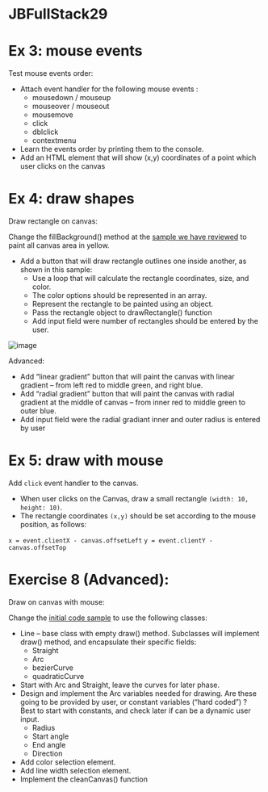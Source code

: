 # JBFullStack29

# Ex 3: mouse events

Test mouse events order:

- Attach event handler for the following mouse events :
  - mousedown / mouseup 
  - mouseover / mouseout
  - mousemove
  - click
  - dblclick
  - contextmenu
- Learn the events order by printing them to the console.
- Add an HTML element that will show (x,y) coordinates of a point which user clicks on the canvas

# Ex 4: draw shapes

Draw rectangle on canvas:

Change the fillBackground() method at the [sample we have reviewed](canvas_draw_shapes.html) to paint all canvas area in yellow.

- Add a button that will draw rectangle outlines one inside another, as shown in this sample:
  - Use a loop that will calculate the rectangle coordinates, size, and color. 
  - The color options should be represented in an array.
  - Represent the rectangle to be painted using an object.
  - Pass the rectangle object to drawRectangle() function
  - Add input field were number of rectangles should be entered by the user.
  
  
![image](https://user-images.githubusercontent.com/12232897/146805665-ec904b2e-e0e0-4f41-adab-22304287f975.png)

Advanced: 

- Add “linear gradient” button that will paint the canvas with linear gradient – from left red to middle green, and right blue.
- Add “radial gradient” button that will paint the canvas with radial gradient at the middle of canvas – from inner red to middle green to outer blue. 
- Add input field were the radial gradiant inner and outer radius is entered by user

# Ex 5: draw with mouse

Add `click` event handler to the canvas.
- When user clicks on the Canvas, draw a small rectangle `(width: 10, height: 10)`. 
- The rectangle coordinates `(x,y)` should be set according to the mouse position, as follows:

`x = event.clientX - canvas.offsetLeft`
`y = event.clientY - canvas.offsetTop`


# Exercise 8 (Advanced):

Draw on canvas with mouse:

Change the [initial code sample](canvas_draw_with_mouse.html) to use the following classes:
- Line – base class with empty draw() method. Subclasses will implement draw() method, and encapsulate their specific fields:
  - Straight
  - Arc
  - bezierCurve
  - quadraticCurve
- Start with Arc and Straight, leave the curves for later phase.
- Design and implement the Arc variables needed for drawing. Are these going to be provided by user, or constant variables (“hard coded”) ? Best to start with constants, and check later if can be a dynamic user input.
  - Radius
  - Start angle
  - End angle
  - Direction
- Add color selection element.
- Add line width selection element.
- Implement the cleanCanvas() function
